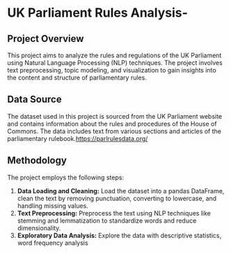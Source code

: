 # UK Parliament Rules Analysis-

## Project Overview

This project aims to analyze the rules and regulations of the UK Parliament using Natural Language Processing (NLP) techniques. The project involves text preprocessing, topic modeling, and visualization to gain insights into the content and structure of parliamentary rules.

## Data Source

The dataset used in this project is sourced from the UK Parliament website and contains information about the rules and procedures of the House of Commons. The data includes text from various sections and articles of the parliamentary rulebook.https://parlrulesdata.org/

## Methodology

The project employs the following steps:

1. **Data Loading and Cleaning:** Load the dataset into a pandas DataFrame, clean the text by removing punctuation, converting to lowercase, and handling missing values.
2. **Text Preprocessing:** Preprocess the text using NLP techniques like stemming and lemmatization to standardize words and reduce dimensionality.
3. **Exploratory Data Analysis:** Explore the data with descriptive statistics, word frequency analysis
